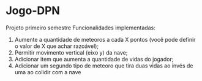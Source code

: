 # Jogo-DPN
Projeto primeiro semestre
Funcionalidades implementadas:
1. Aumente a quantidade de meteoros a cada X pontos (você pode definir o valor de X que achar razoável);
2. Permitir movimento vertical (eixo y) da nave;
3. Adicionar item que aumenta a quantidade de vidas do jogador;
4. Adicionar um segundo tipo de meteoro que tira duas vidas ao invés de uma ao colidir com a nave